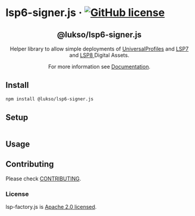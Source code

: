 # lsp6-signer.js &middot; [![GitHub license](https://img.shields.io/badge/license-Apache-blue.svg)](./LICENSE)

<p align="center">
 <h2 align="center"><strong>@lukso/lsp6-signer.js</strong></h2>
 <p align="center">Helper library to allow simple deployments of <a href="https://github.com/lukso-network/LIPs/blob/main/LSPs/LSP-0-ERC725Account.md">UniversalProfiles</a> and <a href="https://github.com/lukso-network/LIPs/blob/main/LSPs/LSP-4-DigitalCertificate.md">LSP7</a> and <a href="https://github.com/lukso-network/LIPs/blob/main/LSPs/LSP-8-IdentifiableDigitalAsset.md">LSP8 </a>Digital Assets.</p>
</p>

<p align="center">For more information see <a href="https://docs.lukso.tech/tools/lsp-factoryjs/getting-started">Documentation</a>.</p>

## Install

```bash
npm install @lukso/lsp6-signer.js
```

## Setup

```javascript

```

## Usage

###

## Contributing

Please check [CONTRIBUTING](./CONTRIBUTING.md).

### License

lsp-factory.js is [Apache 2.0 licensed](./LICENSE).
